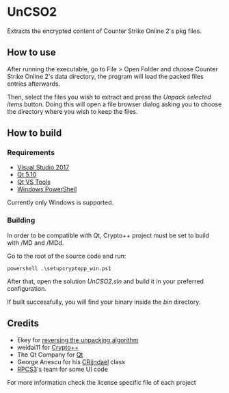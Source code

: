# UnCSO2
Extracts the encrypted content of Counter Strike Online 2's pkg files.

## How to use
After running the executable, go to File > Open Folder and choose Counter Strike Online 2's data directory, the program will load the packed files entries afterwards.

Then, select the files you wish to extract and press the *Unpack selected items* button. Doing this will open a file browser dialog asking you to choose the directory where you wish to keep the files.

## How to build

### Requirements
- [Visual Studio 2017](https://www.visualstudio.com/downloads/)
- [Qt 5.10](https://www.qt.io/download)
- [Qt VS Tools](http://doc.qt.io/qtvstools/qtvstools-getting-started.html)
- [Windows PowerShell](https://docs.microsoft.com/en-us/powershell/scripting/setup/installing-windows-powershell)

Currently only Windows is supported.

### Building
In order to be compatible with Qt, Crypto++ project must be set to build with /MD and /MDd. 

Go to the root of the source code and run:

```
powershell .\setupcryptopp_win.ps1
```

After that, open the solution *UnCSO2.sln* and build it in your preferred configuration.

If built successfully, you will find your binary inside the *bin* directory.

## Credits

- Ekey for [reversing the unpacking algorithm](http://forum.xentax.com/viewtopic.php?f=21&t=11117)
- weidai11 for [Crypto++](https://www.cryptopp.com/)
- The Qt Company for [Qt](https://www.qt.io/)
- George Anescu for his [CRijndael](https://www.codeproject.com/Articles/1380/A-C-Implementation-of-the-Rijndael-Encryption-Decr) class
- [RPCS3](https://rpcs3.net/)'s team for some UI code

For more information check the license specific file of each project
